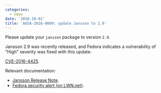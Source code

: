 ```yaml
---
categories:
  - news
date: '2016-10-02'
title: 'AOSA-2016-0009: update Jansson to 2.9'
---
```



Please update your `jansson` package to version `2.9`.

Jansson 2.9 was recently released, and Fedora indicates a vulnerability of "High" severity was fixed with this update:

[CVE-2016-4425](https://web.nvd.nist.gov/view/vuln/detail?vulnId=CVE-2016-4425).

Relevant documentation:

- [Jansson Release Note](https://jansson.readthedocs.io/en/2.9/changes.html#version-2-9).
- [Fedora security alert (on LWN.net)](http://lwn.net/Articles/702090/).